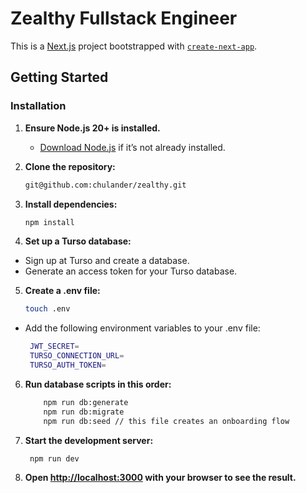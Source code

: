 # Zealthy Fullstack Engineer

This is a [Next.js](https://nextjs.org) project bootstrapped with [`create-next-app`](https://nextjs.org/docs/app/api-reference/cli/create-next-app).

## Getting Started

### Installation

1. **Ensure Node.js 20+ is installed.**

   - [Download Node.js](https://nodejs.org) if it’s not already installed.

2. **Clone the repository:**

   ```bash
   git@github.com:chulander/zealthy.git
   ```

3. **Install dependencies:**
   ```bash
   npm install
   ```
4. **Set up a Turso database:**

- Sign up at Turso and create a database.
- Generate an access token for your Turso database.

5. **Create a .env file:**
   ```bash
   touch .env
   ```

- Add the following environment variables to your .env file:
  ```bash
   JWT_SECRET=
   TURSO_CONNECTION_URL=
   TURSO_AUTH_TOKEN=
  ```

6. **Run database scripts in this order:**

   ```bash
       npm run db:generate
       npm run db:migrate
       npm run db:seed // this file creates an onboarding flow
   ```

7. **Start the development server:**

   ```bash
    npm run dev
   ```

8. **Open [http://localhost:3000](http://localhost:3000) with your browser to see the result.**
